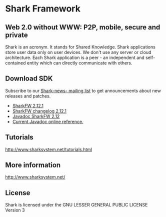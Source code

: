 Shark Framework
==============

Web 2.0 without WWW: P2P, mobile, secure and private
------------------------------------------

Shark is an acronym. It stands for Shared Knowledge. Shark applications store user data only on user devices. We don't use any server or cloud architecture. Each Shark application is a peer - an independent and self-contained entity which can directly communicate with others.

Download SDK
-------------

Subscribe to our [Shark-news- mailing list](https://lists.htw-berlin.de/mailman/listinfo/shark-news) to get announcements about new releases and patches.

* [SharkFW 2.12.1](http://www.sharksystem.net/releases/sharkfw.2.12.1.jar) 
* [SharkFW changelog 2.12.1](http://www.sharksystem.net/releases/sharkfw.changes.2.12.1.txt)
* [Javadoc SharkFW 2.12](http://www.sharksystem.net/releases/sharkfw.javadoc.2.12.0.zip)
* [Current Javadoc online reference.](http://www.sharksystem.net/javadoc/current/)

Tutorials
--------------
http://www.sharksystem.net/tutorials.html

More information
-----------------
http://www.sharksystem.net/

License
----------
Shark is licensed under the GNU LESSER GENERAL PUBLIC LICENSE Version 3
